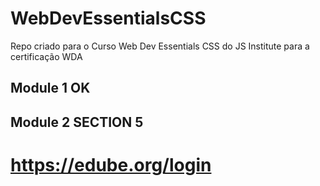 # WebDevEssentialsCSS
Repo criado para o Curso Web Dev Essentials CSS do JS Institute para a certificação WDA

## Module 1 OK
## Module 2 SECTION 5
# https://edube.org/login